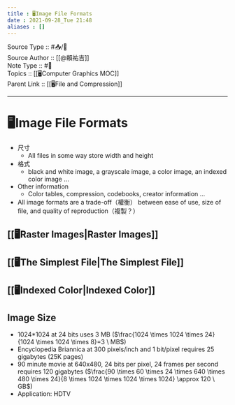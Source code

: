 ```yaml
---
title : 🖥️Image File Formats
date : 2021-09-28_Tue 21:48
aliases : []
---
```

Source Type :: #📥/📄 <br>
Source Author :: [[@賴祐吉]]<br>
Note Type :: #📝 <br>
Topics :: [[🖥️Computer Graphics MOC]]<br>
Parent Link :: [[🖥️File and Compression]]<br>

---
# 🖥️Image File Formats

+ 尺寸
	- All files in some way store width and height
+ 格式
	- black and white image, a grayscale image, a color image, an indexed color image ...
+ Other information
	- Color tables, compression, codebooks, creator information ...
+ All image formats are a trade-off（權衡） between ease of use, size of file, and quality of reproduction（複製？）

## [[🖥️Raster Images|Raster Images]]
## [[🖥️The Simplest File|The Simplest File]]
## [[🖥️Indexed Color|Indexed Color]]

## Image Size
+ 1024\*1024 at 24 bits uses 3 MB ($\frac{1024 \times 1024 \times 24}{1024 \times 1024 \times 8}=3 \ MB$)
+ Encyclopedia Briannica at 300 pixels/inch and 1 bit/pixel requires 25 gigabytes (25K pages)
+ 90 minute movie at 640x480, 24 bits per pixel, 24 frames per second requires 120 gigabytes ($\frac{90 \times 60 \times 24 \times 640 \times 480 \times 24}{8 \times 1024 \times 1024 \times 1024} \approx 120 \ GB$)
+ Application: HDTV